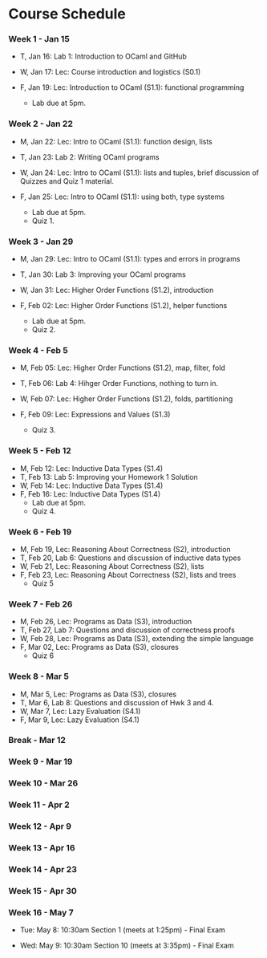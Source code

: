 # Course Schedule

### Week  1 - Jan 15

- T, Jan 16: Lab 1: Introduction to OCaml and GitHub

- W, Jan 17: Lec: Course introduction and logistics (S0.1)

- F, Jan 19: Lec: Introduction to OCaml (S1.1): functional programming

  - Lab due at 5pm.

### Week  2 - Jan 22 
- M, Jan 22: Lec: Intro to OCaml (S1.1): function design, lists

- T, Jan 23: Lab 2: Writing OCaml programs

- W, Jan 24: Lec: Intro to OCaml (S1.1): lists and tuples, brief
  discussion of Quizzes and Quiz 1 material.

- F, Jan 25: Lec: Intro to OCaml (S1.1): using both, type systems
  - Lab due at 5pm.
  - Quiz 1.

### Week  3 - Jan 29
- M, Jan 29: Lec: Intro to OCaml (S1.1): types and errors in programs

- T, Jan 30: Lab 3: Improving your OCaml programs

- W, Jan 31: Lec: Higher Order Functions (S1.2), introduction

- F, Feb 02: Lec: Higher Order Functions (S1.2), helper functions
  - Lab due at 5pm.
  - Quiz 2.
  
### Week  4 - Feb  5 
- M, Feb 05: Lec: Higher Order Functions (S1.2), map, filter, fold

- T, Feb 06: Lab 4: Hihger Order Functions, nothing to turn in.

- W, Feb 07: Lec: Higher Order Functions (S1.2), folds, partitioning

- F, Feb 09: Lec: Expressions and Values (S1.3)
  - Quiz 3.
  
### Week  5 - Feb 12 
- M, Feb 12: Lec: Inductive Data Types (S1.4)
- T, Feb 13: Lab 5: Improving your Homework 1 Solution
- W, Feb 14: Lec: Inductive Data Types (S1.4)
- F, Feb 16: Lec: Inductive Data Types (S1.4)
  - Lab due at 5pm.
  - Quiz 4.
  
### Week  6 - Feb 19
- M, Feb 19, Lec: Reasoning About Correctness (S2), introduction
- T, Feb 20, Lab 6: Questions and discussion of inductive data types
- W, Feb 21, Lec: Reasoning About Correctness (S2), lists
- F, Feb 23, Lec: Reasoning About Correctness (S2), lists and trees
  - Quiz 5
  
### Week  7 - Feb 26
- M, Feb 26, Lec: Programs as Data (S3), introduction
- T, Feb 27, Lab 7: Questions and discussion of correctness proofs
- W, Feb 28, Lec: Programs as Data (S3), extending the simple language
- F, Mar 02, Lec: Programs as Data (S3), closures
  - Quiz 6
  
### Week  8 - Mar  5
- M, Mar  5, Lec: Programs as Data (S3), closures
- T, Mar  6, Lab 8: Questions and discussion of Hwk 3 and 4.
- W, Mar  7, Lec: Lazy Evaluation (S4.1)
- F, Mar  9, Lec: Lazy Evaluation (S4.1)

### Break - Mar 12

### Week  9 - Mar 19


### Week 10 - Mar 26

### Week 11 - Apr  2

### Week 12 - Apr  9

### Week 13 - Apr 16

### Week 14 - Apr 23

### Week 15 - Apr 30

### Week 16 - May  7

- Tue: May 8: 10:30am  Section 1 (meets at 1:25pm) - Final Exam

- Wed: May 9: 10:30am  Section 10 (meets at 3:35pm) - Final Exam




